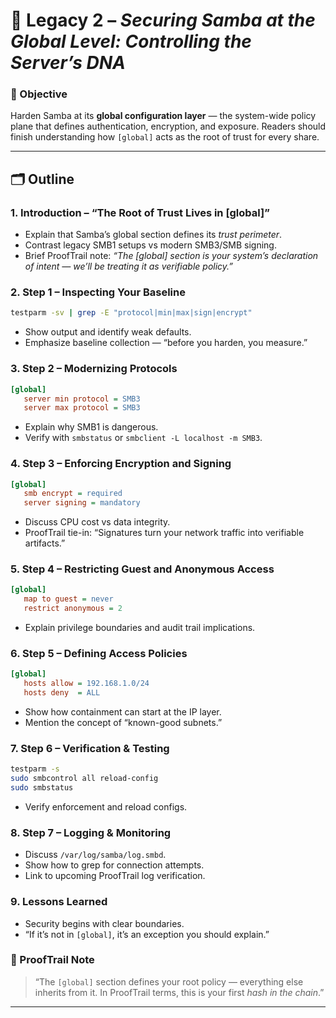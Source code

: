 # 🧱 Legacy 2 – *Securing Samba at the Global Level: Controlling the Server’s DNA*

### 🎯 Objective

Harden Samba at its **global configuration layer** — the system-wide policy plane that defines authentication, encryption, and exposure. Readers should finish understanding how `[global]` acts as the root of trust for every share.

---

## 🗂️ Outline

### 1. Introduction – “The Root of Trust Lives in [global]”

* Explain that Samba’s global section defines its *trust perimeter*.
* Contrast legacy SMB1 setups vs modern SMB3/SMB signing.
* Brief ProofTrail note: *“The [global] section is your system’s declaration of intent — we’ll be treating it as verifiable policy.”*

### 2. Step 1 – Inspecting Your Baseline

```bash
testparm -sv | grep -E "protocol|min|max|sign|encrypt"
```

* Show output and identify weak defaults.
* Emphasize baseline collection — “before you harden, you measure.”

### 3. Step 2 – Modernizing Protocols

```ini
[global]
   server min protocol = SMB3
   server max protocol = SMB3
```

* Explain why SMB1 is dangerous.
* Verify with `smbstatus` or `smbclient -L localhost -m SMB3`.

### 4. Step 3 – Enforcing Encryption and Signing

```ini
[global]
   smb encrypt = required
   server signing = mandatory
```

* Discuss CPU cost vs data integrity.
* ProofTrail tie-in: “Signatures turn your network traffic into verifiable artifacts.”

### 5. Step 4 – Restricting Guest and Anonymous Access

```ini
[global]
   map to guest = never
   restrict anonymous = 2
```

* Explain privilege boundaries and audit trail implications.

### 6. Step 5 – Defining Access Policies

```ini
[global]
   hosts allow = 192.168.1.0/24
   hosts deny  = ALL
```

* Show how containment can start at the IP layer.
* Mention the concept of “known-good subnets.”

### 7. Step 6 – Verification & Testing

```bash
testparm -s
sudo smbcontrol all reload-config
sudo smbstatus
```

* Verify enforcement and reload configs.

### 8. Step 7 – Logging & Monitoring

* Discuss `/var/log/samba/log.smbd`.
* Show how to grep for connection attempts.
* Link to upcoming ProofTrail log verification.

### 9. Lessons Learned

* Security begins with clear boundaries.
* “If it’s not in `[global]`, it’s an exception you should explain.”

### 🧩 ProofTrail Note

> “The `[global]` section defines your root policy — everything else inherits from it. In ProofTrail terms, this is your first *hash in the chain*.”

---

